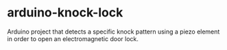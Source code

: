 # arduino-knock-lock
Arduino project that detects a specific knock pattern using a piezo element in order to open an electromagnetic door lock.

